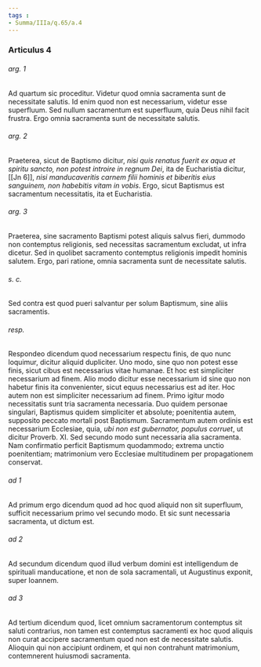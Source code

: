 ```yaml
---
tags : 
- Summa/IIIa/q.65/a.4
---
```


### Articulus 4

###### arg. 1
Ad quartum sic proceditur. Videtur quod omnia sacramenta sunt de necessitate salutis. Id enim quod non est necessarium, videtur esse superfluum. Sed nullum sacramentum est superfluum, quia Deus nihil facit frustra. Ergo omnia sacramenta sunt de necessitate salutis.

###### arg. 2
Praeterea, sicut de Baptismo dicitur, *nisi quis renatus fuerit ex aqua et spiritu sancto, non potest introire in regnum Dei*, ita de Eucharistia dicitur, [[Jn 6]], *nisi manducaveritis carnem filii hominis et biberitis eius sanguinem, non habebitis vitam in vobis*. Ergo, sicut Baptismus est sacramentum necessitatis, ita et Eucharistia.

###### arg. 3
Praeterea, sine sacramento Baptismi potest aliquis salvus fieri, dummodo non contemptus religionis, sed necessitas sacramentum excludat, ut infra dicetur. Sed in quolibet sacramento contemptus religionis impedit hominis salutem. Ergo, pari ratione, omnia sacramenta sunt de necessitate salutis.

###### s. c.
Sed contra est quod pueri salvantur per solum Baptismum, sine aliis sacramentis.

###### resp.
Respondeo dicendum quod necessarium respectu finis, de quo nunc loquimur, dicitur aliquid dupliciter. Uno modo, sine quo non potest esse finis, sicut cibus est necessarius vitae humanae. Et hoc est simpliciter necessarium ad finem. Alio modo dicitur esse necessarium id sine quo non habetur finis ita convenienter, sicut equus necessarius est ad iter. Hoc autem non est simpliciter necessarium ad finem. Primo igitur modo necessitatis sunt tria sacramenta necessaria. Duo quidem personae singulari, Baptismus quidem simpliciter et absolute; poenitentia autem, supposito peccato mortali post Baptismum. Sacramentum autem ordinis est necessarium Ecclesiae, quia, *ubi non est gubernator, populus corruet*, ut dicitur Proverb. XI. Sed secundo modo sunt necessaria alia sacramenta. Nam confirmatio perficit Baptismum quodammodo; extrema unctio poenitentiam; matrimonium vero Ecclesiae multitudinem per propagationem conservat.

###### ad 1
Ad primum ergo dicendum quod ad hoc quod aliquid non sit superfluum, sufficit necessarium primo vel secundo modo. Et sic sunt necessaria sacramenta, ut dictum est.

###### ad 2
Ad secundum dicendum quod illud verbum domini est intelligendum de spirituali manducatione, et non de sola sacramentali, ut Augustinus exponit, super Ioannem.

###### ad 3
Ad tertium dicendum quod, licet omnium sacramentorum contemptus sit saluti contrarius, non tamen est contemptus sacramenti ex hoc quod aliquis non curat accipere sacramentum quod non est de necessitate salutis. Alioquin qui non accipiunt ordinem, et qui non contrahunt matrimonium, contemnerent huiusmodi sacramenta.

